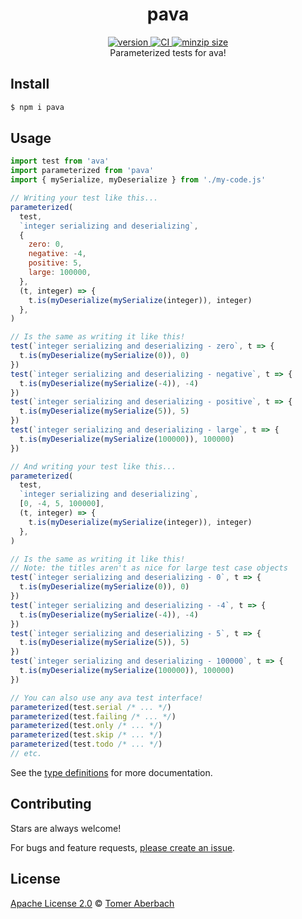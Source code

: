<h1 align="center">
  pava
</h1>

<div align="center">
  <a href="https://npmjs.org/package/pava">
    <img src="https://badgen.now.sh/npm/v/pava" alt="version" />
  </a>
  <a href="https://github.com/TomerAberbach/pava/actions">
    <img src="https://github.com/TomerAberbach/pava/workflows/CI/badge.svg" alt="CI" />
  </a>
  <a href="https://bundlephobia.com/result?p=pava">
    <img src="https://badgen.net/bundlephobia/minzip/pava" alt="minzip size" />
  </a>
</div>

<div align="center">
  Parameterized tests for ava!
</div>

## Install

```sh
$ npm i pava
```

## Usage

```js
import test from 'ava'
import parameterized from 'pava'
import { mySerialize, myDeserialize } from './my-code.js'

// Writing your test like this...
parameterized(
  test,
  `integer serializing and deserializing`,
  {
    zero: 0,
    negative: -4,
    positive: 5,
    large: 100000,
  },
  (t, integer) => {
    t.is(myDeserialize(mySerialize(integer)), integer)
  },
)

// Is the same as writing it like this!
test(`integer serializing and deserializing - zero`, t => {
  t.is(myDeserialize(mySerialize(0)), 0)
})
test(`integer serializing and deserializing - negative`, t => {
  t.is(myDeserialize(mySerialize(-4)), -4)
})
test(`integer serializing and deserializing - positive`, t => {
  t.is(myDeserialize(mySerialize(5)), 5)
})
test(`integer serializing and deserializing - large`, t => {
  t.is(myDeserialize(mySerialize(100000)), 100000)
})

// And writing your test like this...
parameterized(
  test,
  `integer serializing and deserializing`,
  [0, -4, 5, 100000],
  (t, integer) => {
    t.is(myDeserialize(mySerialize(integer)), integer)
  },
)

// Is the same as writing it like this!
// Note: the titles aren't as nice for large test case objects
test(`integer serializing and deserializing - 0`, t => {
  t.is(myDeserialize(mySerialize(0)), 0)
})
test(`integer serializing and deserializing - -4`, t => {
  t.is(myDeserialize(mySerialize(-4)), -4)
})
test(`integer serializing and deserializing - 5`, t => {
  t.is(myDeserialize(mySerialize(5)), 5)
})
test(`integer serializing and deserializing - 100000`, t => {
  t.is(myDeserialize(mySerialize(100000)), 100000)
})

// You can also use any ava test interface!
parameterized(test.serial /* ... */)
parameterized(test.failing /* ... */)
parameterized(test.only /* ... */)
parameterized(test.skip /* ... */)
parameterized(test.todo /* ... */)
// etc.
```

See the
[type definitions](https://github.com/TomerAberbach/pava/blob/main/src/index.d.ts)
for more documentation.

## Contributing

Stars are always welcome!

For bugs and feature requests,
[please create an issue](https://github.com/TomerAberbach/pava/issues/new).

## License

[Apache License 2.0](https://github.com/TomerAberbach/pava/blob/main/license) ©
[Tomer Aberbach](https://github.com/TomerAberbach)
